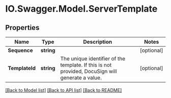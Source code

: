# IO.Swagger.Model.ServerTemplate
## Properties

Name | Type | Description | Notes
------------ | ------------- | ------------- | -------------
**Sequence** | **string** |  | [optional] 
**TemplateId** | **string** | The unique identifier of the template. If this is not provided, DocuSign will generate a value.  | [optional] 

[[Back to Model list]](../README.md#documentation-for-models) [[Back to API list]](../README.md#documentation-for-api-endpoints) [[Back to README]](../README.md)

